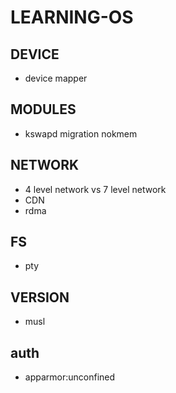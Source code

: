 # LEARNING-OS

## DEVICE

+ device mapper

## MODULES

+ kswapd migration nokmem

## NETWORK

+ 4 level network vs 7 level network
+ CDN
+ rdma

## FS

+ pty

## VERSION

+ musl

## auth

+ apparmor:unconfined
